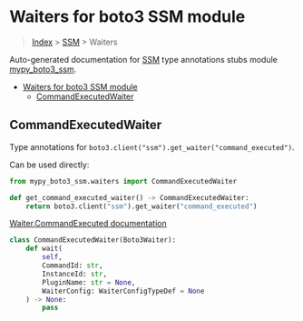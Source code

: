 # Waiters for boto3 SSM module

> [Index](../index.md) > [SSM](./index.md) > Waiters

Auto-generated documentation for [SSM](https://boto3.amazonaws.com/v1/documentation/api/latest/reference/services/ssm.html#SSM)
type annotations stubs module [mypy_boto3_ssm](https://pypi.org/project/mypy-boto3-ssm/).

- [Waiters for boto3 SSM module](#waiters-for-boto3-ssm-module)
  - [CommandExecutedWaiter](#commandexecutedwaiter)

## CommandExecutedWaiter

Type annotations for `boto3.client("ssm").get_waiter("command_executed")`.

Can be used directly:

```python
from mypy_boto3_ssm.waiters import CommandExecutedWaiter

def get_command_executed_waiter() -> CommandExecutedWaiter:
    return boto3.client("ssm").get_waiter("command_executed")
```

[Waiter.CommandExecuted documentation](https://boto3.amazonaws.com/v1/documentation/api/latest/reference/services/ssm.html#SSM.Waiter.CommandExecuted)

```python
class CommandExecutedWaiter(Boto3Waiter):
    def wait(
        self,
        CommandId: str,
        InstanceId: str,
        PluginName: str = None,
        WaiterConfig: WaiterConfigTypeDef = None
    ) -> None:
        pass
```